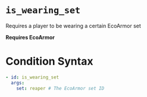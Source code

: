 # `is_wearing_set`

Requires a player to be wearing a certain EcoArmor set

**Requires EcoArmor**

# Condition Syntax
```yaml
- id: is_wearing_set
  args:
    set: reaper # The EcoArmor set ID
```

